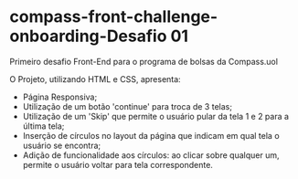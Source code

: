 # compass-front-challenge-onboarding-Desafio 01
Primeiro desafio Front-End para o programa de bolsas da Compass.uol

O Projeto, utilizando HTML e CSS, apresenta:

* Página Responsiva;
* Utilização de um botão 'continue' para troca de 3 telas;
* Utilização de um 'Skip' que permite o usuário pular da tela 1 e 2  para a última tela;
* Inserção de círculos no layout da página que indicam em qual tela o usuário se encontra;
* Adição de funcionalidade aos círculos: ao clicar sobre qualquer um, permite o usuário voltar para tela correspondente.

